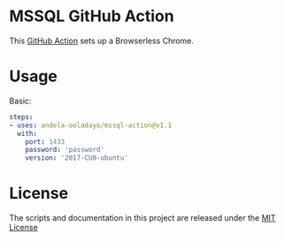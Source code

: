 # MSSQL GitHub Action

This [GitHub Action](https://github.com/features/actions) sets up a Browserless Chrome.

# Usage

Basic:
```yaml
steps:
- uses: andela-ooladayo/mssql-action@v1.1
  with:
    port: 1433
    password: 'password'
    version: '2017-CU8-ubuntu'
```

# License

The scripts and documentation in this project are released under the [MIT License](LICENSE)
